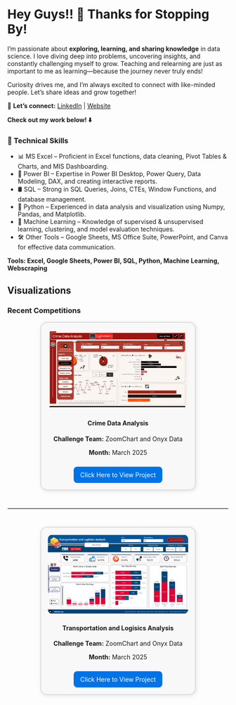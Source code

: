 # **Hey Guys!!** 👋 Thanks for Stopping By!  

I’m passionate about **exploring, learning, and sharing knowledge** in data science. I love diving deep into problems, uncovering insights, and constantly challenging myself to grow. Teaching and relearning are just as important to me as learning—because the journey never truly ends!  

Curiosity drives me, and I’m always excited to connect with like-minded people. Let’s share ideas and grow together!  

📌 **Let’s connect:**  [LinkedIn](https://www.linkedin.com/in/abhilashjoseofficial/) |  [Website](http://abhilashjose.com/)  

**Check out my work below! ⬇️**

### 📍 Technical Skills 
* 📊 MS Excel – Proficient in Excel functions, data cleaning, Pivot Tables & Charts, and MIS Dashboarding.
* 📐 Power BI – Expertise in Power BI Desktop, Power Query, Data Modeling, DAX, and creating interactive reports.
* 🛢️ SQL – Strong in SQL Queries, Joins, CTEs, Window Functions, and database management.
* 🐍 Python – Experienced in data analysis and visualization using Numpy, Pandas, and Matplotlib.
* 🤖 Machine Learning – Knowledge of supervised & unsupervised learning, clustering, and model evaluation techniques.
* 🛠️ Other Tools – Google Sheets, MS Office Suite, PowerPoint, and Canva for effective data communication.
  
**Tools: Excel, Google Sheets, Power BI, SQL, Python, Machine Learning, Webscraping**  

## **Visualizations**  
 
### **Recent Competitions**  

<div style="display: flex; gap: 20px; flex-wrap: wrap; justify-content: center;">
    <!-- Project 1 -->
    <div style="border: 2px solid #ddd; padding: 15px; border-radius: 15px; background: #f8f8f8; width: 320px; text-align: center; box-shadow: 2px 2px 10px rgba(0, 0, 0, 0.1);">
        <img src="https://raw.githubusercontent.com/Abhilash-Jose/Visualizations_Images/refs/heads/main/Crime%20Data%20Analysis.jpg" alt="Crime Data Analysis" style="width: 50; height: auto; border-radius: 12px;">
        <h4>Crime Data Analysis</h4>
        <p><strong>Challenge Team:</strong> ZoomChart and Onyx Data</p>
        <p><strong>Month:</strong> March 2025</p>
        <a href="https://app.powerbi.com/view?r=eyJrIjoiMTQyYTNhYWUtNjQ2Yi00ZjhiLTg0YmItMWU2MDc1MDQ5MWFkIiwidCI6IjQ2NTRiNmYxLTBlNDctNDU3OS1hOGExLTAyZmU5ZDk0M2M3YiIsImMiOjl9" target="_blank" style="display: inline-block; padding: 10px 15px; background: #0073e6; color: white; text-decoration: none; border-radius: 8px; margin-top: 10px;">Click Here to View Project</a>
    </div>
 
<hr style="width: 100%; border: 1px solid #ddd; margin: 20px 0;">
 
<div style="display: flex; gap: 20px; flex-wrap: wrap; justify-content: center;">
    <!-- Project 2 -->
    <div style="border: 2px solid #ddd; padding: 15px; border-radius: 15px; background: #f8f8f8; width: 320px; text-align: center; box-shadow: 2px 2px 10px rgba(0, 0, 0, 0.1);">
        <img src="https://raw.githubusercontent.com/Abhilash-Jose/Visualizations_Images/refs/heads/main/Transportation%20Logistics%20Tracking.jpg" alt="Transportation and Logistics" style="width: 50; height: auto; border-radius: 12px;">
        <h4>Transportation and Logisics Analysis</h4>
        <p><strong>Challenge Team:</strong> ZoomChart and Onyx Data</p>
        <p><strong>Month:</strong> March 2025</p>
        <a href="https://app.powerbi.com/view?r=eyJrIjoiNDk0NTJlZjktMzYxNy00NDQzLWFmMjYtMDc2ZWZjNzM5ZWIwIiwidCI6IjQ2NTRiNmYxLTBlNDctNDU3OS1hOGExLTAyZmU5ZDk0M2M3YiIsImMiOjl9" target="_blank" style="display: inline-block; padding: 10px 15px; background: #0073e6; color: white; text-decoration: none; border-radius: 8px; margin-top: 10px;">Click Here to View Project</a>
    </div>
    
<!-- ## **Databases**   -->
<!--## **Machine Learning & AI**  r -->
<!-- ## **Excel**  -->





 
  

